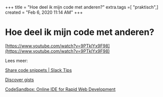 +++
title = "Hoe deel ik mijn code met anderen?"
extra.tags =[ "praktisch",]
created = "Feb 6, 2020 11:14 AM"
+++
# Hoe deel ik mijn code met anderen?


[https://www.youtube.com/watch?v=9PTklYx9F98](https://www.youtube.com/watch?v=9PTklYx9F98)

Lees meer:

[Share code snippets | Slack Tips](https://slack.com/intl/en-nl/slack-tips/share-code-snippets)

[Discover gists](http://gist.github.com/)

[CodeSandbox: Online IDE for Rapid Web Development](http://codesandbox.io/)